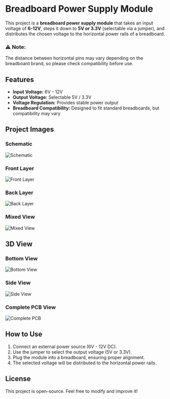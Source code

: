 # Breadboard Power Supply Module

This project is a **breadboard power supply module** that takes an input voltage of **6-12V**, steps it down to **5V or 3.3V** (selectable via a jumper), and distributes the chosen voltage to the horizontal power rails of a breadboard.

### ⚠ Note:
The distance between horizontal pins may vary depending on the breadboard brand, so please check compatibility before use.

## Features
- **Input Voltage:** 6V - 12V  
- **Output Voltage:** Selectable 5V / 3.3V  
- **Voltage Regulation:** Provides stable power output  
- **Breadboard Compatibility:** Designed to fit standard breadboards, but compatibility may vary  

## Project Images

### Schematic  
![Schematic](https://github.com/VishwanathKambalyal/BreadBoard_PowerSupply/blob/27a63306261fa62e0152f1cf3d2ece25df8fd9ea/img/Bread_Board_Power_supply.svg)  

### Front Layer  
![Front Layer](https://github.com/VishwanathKambalyal/BreadBoard_PowerSupply/blob/f31edc6d3bd416df7a70e320faee58de3d8f8004/img/F%2BFSk.PNG)  

### Back Layer  
![Back Layer](https://github.com/VishwanathKambalyal/BreadBoard_PowerSupply/blob/f31edc6d3bd416df7a70e320faee58de3d8f8004/img/back%2BSF.PNG)  

### Mixed View  
![Mixed View](https://github.com/VishwanathKambalyal/BreadBoard_PowerSupply/blob/f31edc6d3bd416df7a70e320faee58de3d8f8004/img/pcb_review.PNG)  

## 3D View  

### Bottom View  
![Bottom View](https://github.com/VishwanathKambalyal/BreadBoard_PowerSupply/blob/f31edc6d3bd416df7a70e320faee58de3d8f8004/img/2.png)  

### Side View  
![Side View](https://github.com/VishwanathKambalyal/BreadBoard_PowerSupply/blob/f31edc6d3bd416df7a70e320faee58de3d8f8004/img/3.png)  

### Complete PCB View  
![Complete PCB](https://github.com/VishwanathKambalyal/BreadBoard_PowerSupply/blob/f31edc6d3bd416df7a70e320faee58de3d8f8004/img/Bread_Board_Power_supply.png)  

## How to Use  
1. Connect an external power source (6V - 12V DC).  
2. Use the jumper to select the output voltage (5V or 3.3V).  
3. Plug the module into a breadboard, ensuring proper alignment.  
4. The selected voltage will be distributed to the horizontal power rails.  

## License  
This project is open-source. Feel free to modify and improve it!  
